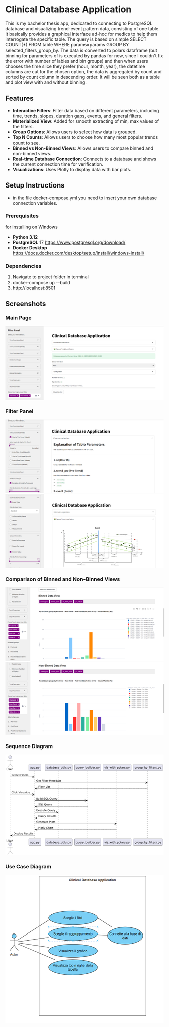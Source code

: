 # Clinical Database Application
 This is my bachelor thesis app, dedicated to connecting to PostgreSQL database and visualizing trend-event pattern data, consisting of one table. It basically provides a graphical interface ad-hoc for medics to help them interrogate the specific table.
 The query is based on simple SELECT COUNT(*) FROM table WHERE params=params GROUP BY selected_filters_group_by.
 The data is converted to polars dataframe (but binning for parameters of is executed by pandas for now, since I couldn't fix the error with number of lables and bin groups) and then when users chooses the time slice they prefer
 (hour, month, year), the datetime columns are cut for the chosen option, the data is aggregated by count and sorted by count column in descending order. It will be seen both as a table and plot view with and without binning. 

## Features

- **Interactive Filters**: Filter data based on different parameters, including time, trends, slopes, duration gaps, events, and general filters.
- **Materialized View**: Added for smooth extracting of min, max values of the filters.
- **Group Options**: Allows users to select how data is grouped.
- **Top N Counts**: Allows users to choose how many most popular trends count to see.
- **Binned vs Non-Binned Views**: Allows users to compare binned and non-binned views.
- **Real-time Database Connection**: Connects to a database and shows the current connection time for verification.
- **Visualizations**: Uses Plotly to display data with bar plots.

## Setup Instructions
- in the file docker-compose.yml you need to insert your own database connection variables.

### Prerequisites
for installing on Windows
- **Python 3.12**
- **PostgreSQL** 17 https://www.postgresql.org/download/
- **Docker Desktop** https://docs.docker.com/desktop/setup/install/windows-install/

### Dependencies
1) Navigate to project folder in terminal
2) docker-compose up --build
3) http://localhost:8501


## Screenshots

### Main Page
![Main Page](screenshots/main_page.png)

### Filter Panel
![Filter Panel](screenshots/filter_panel1.png)
![Filter Panel](screenshots/filter_panel2.png)

### Comparison of Binned and Non-Binned Views
![Comparison View](screenshots/binned_table_and_plot.png)
![Comparison View](screenshots/unbinned_plot.png)

### Sequence Diagram
![Sequence Diagram](screenshots/sequence_diagram.png)
### Use Case Diagram
![USe Case Diagram](screenshots/use_case.png)
